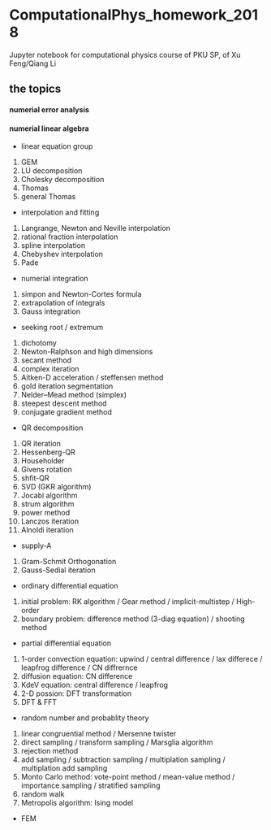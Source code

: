 # ComputationalPhys_homework_2018
Jupyter notebook for computational physics course of PKU SP, of Xu Feng/Qiang Li

## the topics  
#### numerial error analysis
#### numerial linear algebra
* linear equation group
1. GEM
2. LU decomposition
3. Cholesky decomposition
4. Thomas
5. general Thomas

* interpolation and fitting
1. Langrange, Newton and Neville interpolation
2. rational fraction interpolation
3. spline interpolation
4. Chebyshev interpolation
5. Pade

* numerial integration
1. simpon and Newton-Cortes formula
2. extrapolation of integrals
3. Gauss integration

* seeking root / extremum
1. dichotomy
2. Newton-Ralphson and high dimensions
3. secant method
4. complex iteration
5. Aitken-D acceleration / steffensen method
6. gold iteration segmentation
7. Nelder–Mead method (simplex)
8. steepest descent method
9. conjugate gradient method

* QR decomposition
1. QR iteration
2. Hessenberg-QR
3. Householder
4. Givens rotation
5. shfit-QR
6. SVD (GKR algorithm)
7. Jocabi algorithm
8. strum algorithm
9. power method
10. Lanczos iteration
11. Alnoldi iteration

* supply-A
1. Gram-Schmit Orthogonation
2. Gauss-Sedial iteration

* ordinary differential equation
1. initial problem: RK algorithm / Gear method / implicit-multistep / High-order
2. boundary problem: difference method (3-diag equation) / shooting method

* partial differential equation
1. 1-order convection equation: upwind / central difference / lax differece / leapfrog difference / CN diffrernce
2. diffusion equation: CN difference
3. KdeV equation: central difference / leapfrog
4. 2-D possion: DFT transformation
5. DFT & FFT

* random number and probablity theory
1. linear congruential method / Mersenne twister
2. direct sampling / transform sampling / Marsglia algorithm
3. rejection method
4. add sampling / subtraction sampling / multiplation sampling / multiplation add sampling
5. Monto Carlo method: vote-point method / mean-value method / importance sampling / stratified sampling
6. random walk
7. Metropolis algorithm: Ising model

* FEM
